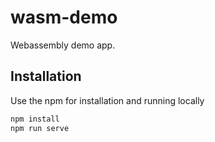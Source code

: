 # wasm-demo
Webassembly demo app. 
## Installation

Use the npm for installation and running locally

```bash
npm install
npm run serve
```
